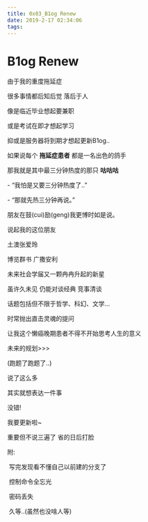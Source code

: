 ```yaml
---
title: 0x03_B1og Renew
date: 2019-2-17 02:34:06
tags:
---
```

# B1og Renew

由于我的重度拖延症

很多事情都后知后觉 落后于人

像是临近毕业想起要兼职

或是考试在即才想起学习

抑或是服务器将到期才想起更新B1og..



如果说每个 **拖延症患者** 都是一名出色的鸽手

那我就是其中最三分钟热度的那只 __咕咕咕__



\- “我怕是又要三分钟热度了..”

\- “那就先热三分钟再说。”

朋友在鼓(cui)励(geng)我更博时如是说。





说起我的这位朋友 

土澳张爱玲 

博览群书 广撒安利

未来社会学届又一颗冉冉升起的新星

虽许久未见 仍能对谈经典 竞事清谈

话题包括但不限于哲学、科幻、文学...

时常抛出直击灵魂的提问 

让我这个懒癌晚期患者不得不开始思考人生的意义

未来的规划>>>

(跑题了跑题了..)



说了这么多

其实就想表达一件事

没错!

我要更新啦~

重要但不说三遍了 省的日后打脸



附:

​	写完发现看不懂自己以前建的分支了

​	控制命令全忘光

​	密码丢失

​	久等..(虽然也没啥人等)




